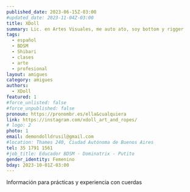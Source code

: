 ```yaml
---
published_date: 2023-06-15Z-03:00
#updated_date: 2023-11-04Z-03:00
title: XDoll
summary: Lic. en Artes Visuales, me auto ato, soy bottom y rigger 
tags:
  - español
  - BDSM
  - Shibari
  - clases
  - arte
  - profesional
layout: amigues
category: amigues
authors:
  - XDoll
featured: 1
#force_unlisted: false
#force_unpublished: false
pronoun: https://pronombr.es/ella&cualquiera
link: https://instagram.com/xdoll_art_and_ropes/
# logo: 2
photo: 1
email: demondolldrusil@gmail.com
#location: Thames 240, Ciudad Autónoma de Buenos Aires
tel: 35 1791 1561
#job_title: Educador BDSM - Dominatrix - Putito
gender_identity: Femenino
bday: 2023-10-01Z-03:00
---
```


Información para prácticas y experiencia con cuerdas 